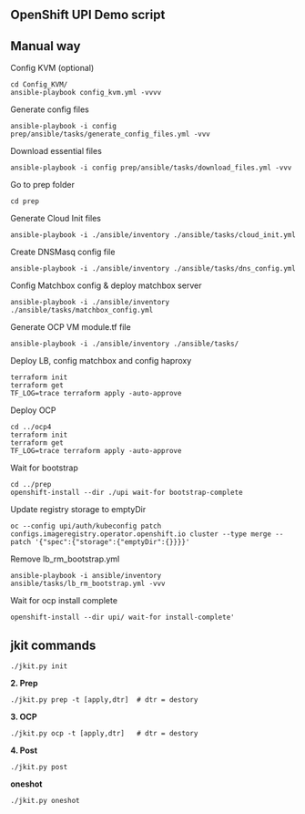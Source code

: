 
## OpenShift UPI Demo script
## Manual way

Config KVM (optional)
```
cd Config_KVM/ 
ansible-playbook config_kvm.yml -vvvv
```

Generate config files
```
ansible-playbook -i config prep/ansible/tasks/generate_config_files.yml -vvv
```

Download essential files
```
ansible-playbook -i config prep/ansible/tasks/download_files.yml -vvv
```

Go to prep folder
```
cd prep
```

Generate Cloud Init files
```
ansible-playbook -i ./ansible/inventory ./ansible/tasks/cloud_init.yml
```

Create DNSMasq config file
```
ansible-playbook -i ./ansible/inventory ./ansible/tasks/dns_config.yml
```

Config Matchbox config & deploy matchbox server
```
ansible-playbook -i ./ansible/inventory ./ansible/tasks/matchbox_config.yml
```

Generate OCP VM module.tf file
```
ansible-playbook -i ./ansible/inventory ./ansible/tasks/
```

Deploy LB, config matchbox and config haproxy
```
terraform init
terraform get 
TF_LOG=trace terraform apply -auto-approve
```

Deploy OCP
```
cd ../ocp4
terraform init
terraform get 
TF_LOG=trace terraform apply -auto-approve
```

Wait for bootstrap
```
cd ../prep
openshift-install --dir ./upi wait-for bootstrap-complete
```

Update registry storage to emptyDir
```
oc --config upi/auth/kubeconfig patch configs.imageregistry.operator.openshift.io cluster --type merge --patch '{"spec":{"storage":{"emptyDir":{}}}}'
```

Remove lb_rm_bootstrap.yml
```
ansible-playbook -i ansible/inventory ansible/tasks/lb_rm_bootstrap.yml -vvv
```

Wait for ocp install complete
```
openshift-install --dir upi/ wait-for install-complete'
```

## jkit commands

```
./jkit.py init
```

**2. Prep**
```
./jkit.py prep -t [apply,dtr]  # dtr = destory
```

**3. OCP**
```
./jkit.py ocp -t [apply,dtr]   # dtr = destory
```
**4. Post**
```
./jkit.py post
```

**oneshot**
```
./jkit.py oneshot
```